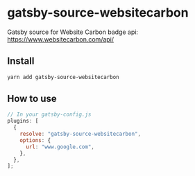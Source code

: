 # gatsby-source-websitecarbon

Gatsby source for Website Carbon badge api: https://www.websitecarbon.com/api/

## Install

```bash
yarn add gatsby-source-websitecarbon
```

## How to use

```js
// In your gatsby-config.js
plugins: [
  {
    resolve: "gatsby-source-websitecarbon",
    options: {
      url: "www.google.com",
    },
  },
];
```